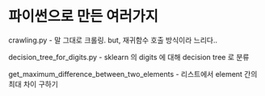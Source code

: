 # 파이썬으로 만든 여러가지 
crawling.py - 말 그대로 크롤링. but, 재귀함수 호출 방식이라 느리다..

decision_tree_for_digits.py - sklearn 의 digits 에 대해 decision tree 로 분류

get_maximum_difference_between_two_elements - 리스트에서 element 간의 최대 차이 구하기